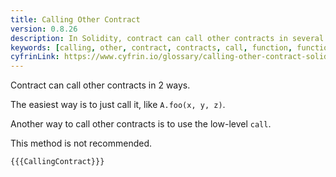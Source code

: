 ```yaml
---
title: Calling Other Contract
version: 0.8.26
description: In Solidity, contract can call other contracts in several ways
keywords: [calling, other, contract, contracts, call, function, functions]
cyfrinLink: https://www.cyfrin.io/glossary/calling-other-contract-solidity-code-example
---
```


Contract can call other contracts in 2 ways.

The easiest way is to just call it, like `A.foo(x, y, z)`.

Another way to call other contracts is to use the low-level `call`.

This method is not recommended.

```solidity
{{{CallingContract}}}
```

